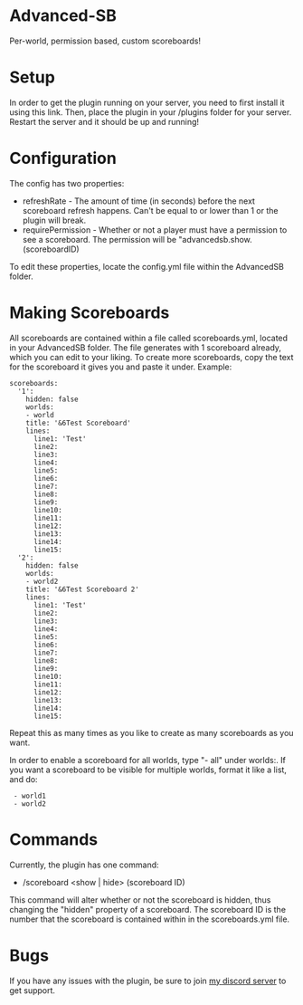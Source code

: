 # Advanced-SB
 Per-world, permission based, custom scoreboards!

# Setup

In order to get the plugin running on your server, you need to first install it using this link. Then, place the plugin in your /plugins folder for your server. Restart the server and it should be up and running!

# Configuration

The config has two properties: 

- refreshRate - The amount of time (in seconds) before the next scoreboard refresh happens. Can't be equal to or lower than 1 or the plugin will break.
- requirePermission - Whether or not a player must have a permission to see a scoreboard. The permission will be "advancedsb.show.(scoreboardID)

To edit these properties, locate the config.yml file within the AdvancedSB folder.

# Making Scoreboards

All scoreboards are contained within a file called scoreboards.yml, located in your AdvancedSB folder. The file generates with 1 scoreboard already, which you can edit to your liking. To create more scoreboards, copy the text for the scoreboard it gives you and paste it under. Example: 

```
scoreboards:
  '1':
    hidden: false
    worlds:
    - world
    title: '&6Test Scoreboard'
    lines:
      line1: 'Test'
      line2:
      line3:
      line4:
      line5:
      line6:
      line7:
      line8:
      line9:
      line10:
      line11:
      line12:
      line13:
      line14:
      line15:
  '2':
    hidden: false
    worlds:
    - world2
    title: '&6Test Scoreboard 2'
    lines:
      line1: 'Test'
      line2:
      line3:
      line4:
      line5:
      line6:
      line7:
      line8:
      line9:
      line10:
      line11:
      line12:
      line13:
      line14:
      line15:
```

Repeat this as many times as you like to create as many scoreboards as you want. 

In order to enable a scoreboard for all worlds, type "- all" under worlds:. If you want a scoreboard to be visible for multiple worlds, format it like a list, and do:

```worlds:
 - world1
 - world2
 ```
 
 # Commands
 
 Currently, the plugin has one command:
 
 - /scoreboard <show | hide> (scoreboard ID)
 
 This command will alter whether or not the scoreboard is hidden, thus changing the "hidden" property of a scoreboard. The scoreboard ID is the number that the scoreboard is contained within in the scoreboards.yml file.
 
 # Bugs
 
 If you have any issues with the plugin, be sure to join [my discord server](https://discord.gg/CAjazrs) to get support. 
